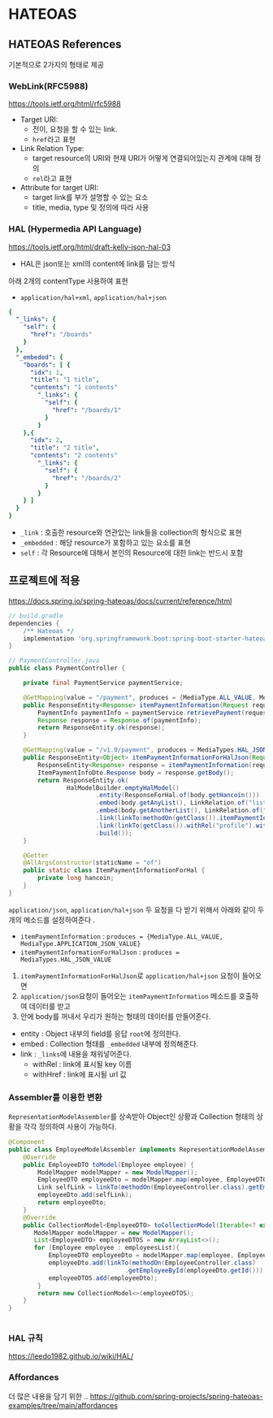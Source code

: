# HATEOAS

## HATEOAS References

기본적으로 2가지의 형태로 제공
### WebLink(RFC5988)
https://tools.ietf.org/html/rfc5988
- Target URI:
  - 전이, 요청을 할 수 있는 link.
  - `href`라고 표현
- Link Relation Type:
  - target resource의 URI와 현재 URI가 어떻게 연결되어있는지 관계에 대해 정의
  - `rel`라고 표현
- Attribute for target URI:
  - target link를 부가 설명할 수 있는 요소
  - title, media, type 및 정의에 따라 사용

### HAL (Hypermedia API Language)
https://tools.ietf.org/html/draft-kelly-json-hal-03
- HAL은 json또는 xml의 content에 link를 담는 방식

아래 2개의 contentType 사용하여 표현
- `application/hal+xml`, `application/hal+json`
```yaml
{
  "_links": {
    "self": {
      "href": "/boards"
    }
  },
  "_embeded": {
    "boards": [ {
      "idx": 1,
      "title": "1 title",
      "contents": "1 contents"
        "_links": {
          "self": {
            "href": "/boards/1"
          }
        }
    },{
      "idx": 2,
      "title": "2 title",
      "contents": "2 contents"
        "_links": {
          "self": {
            "href": "/boards/2"
          }
        }
    } ]
  }
}
```

- `_link` : 호출한 resource와 연관있는 link들을 collection의 형식으로 표현
- `_embedded` : 해당 resource가 포함하고 있는 요소를 표현
- `self` : 각 Resource에 대해서 본인의 Resource에 대한 link는 반드시 포함



## 프로젝트에 적용
https://docs.spring.io/spring-hateoas/docs/current/reference/html

``` groovy
// build.gradle
dependencies {
    /** Hateoas */
    implementation 'org.springframework.boot:spring-boot-starter-hateoas'
}
```

``` java 
// PaymentController.java
public class PaymentController {

    private final PaymentService paymentService;

    @GetMapping(value = "/payment", produces = {MediaType.ALL_VALUE, MediaType.APPLICATION_JSON_VALUE})
    public ResponseEntity<Response> itemPaymentInformation(Request request) {
        PaymentInfo paymentInfo = paymentService.retrievePayment(request.getCode());
        Response response = Response.of(paymentInfo);
        return ResponseEntity.ok(response);
    }

    @GetMapping(value = "/v1.0/payment", produces = MediaTypes.HAL_JSON_VALUE)
    public ResponseEntity<Object> itemPaymentInformationForHalJson(Request request) {
        ResponseEntity<Response> response = itemPaymentInformation(request);
        ItemPaymentInfoDto.Response body = response.getBody();
        return ResponseEntity.ok(
                HalModelBuilder.emptyHalModel()
                        .entity(ResponseForHal.of(body.getHancoin()))
                        .embed(body.getAnyList(), LinkRelation.of("list"))
                        .embed(body.getAnotherList(), LinkRelation.of("anotherList"))
                        .link(linkTo(methodOn(getClass()).itemPaymentInformation(null)).withSelfRel())
                        .link(linkTo(getClass()).withRel("profile").withHref("http://domain/v1.0/docs/index.html"))
                        .build());
    }

    @Getter
    @AllArgsConstructor(staticName = "of")
    public static class ItemPaymentInformationForHal {
        private long hancoin;
    }
}
```

`application/json`, `application/hal+json` 두 요청을 다 받기 위해서 아래와 같이 두개의 메소드를 설정하여준다 .
- `itemPaymentInformation` : `produces = {MediaType.ALL_VALUE, MediaType.APPLICATION_JSON_VALUE}`
- `itemPaymentInformationForHalJson` : `produces = MediaTypes.HAL_JSON_VALUE`
1. `itemPaymentInformationForHalJson`로  `application/hal+json` 요청이 들어오면
2.  `application/json`요청이 들어오는 `itemPaymentInformation` 메소드를 호출하여 데이터를 받고
3.  안에 body를 꺼내서 우리가 원하는 형태의 데이터를 만들어준다.
  - entity : Object 내부의 field를 응답 `root`에 정의한다.
  - embed : Collection 형태를 `_embedded` 내부에 정의해준다.
  - link : `_links`에 내용을 채워넣어준다.
    - withRel : link에 표시될 key 이름
    - withHref : link에 표시될 url 값


### Assembler를 이용한 변환
`RepresentationModelAssembler`를 상속받아 Object인 상황과 Collection 형태의 상황을 각각 정의하여 사용이 가능하다.
``` java
@Component
public class EmployeeModelAssembler implements RepresentationModelAssembler<Employee, EmployeeDTO> {
    @Override
    public EmployeeDTO toModel(Employee employee) {
        ModelMapper modelMapper = new ModelMapper();
        EmployeeDTO employeeDto = modelMapper.map(employee, EmployeeDTO.class);
        Link selfLink = linkTo(methodOn(EmployeeController.class).getEmployeeById(employee.getId())).withSelfRel();
        employeeDto.add(selfLink);
        return employeeDto;
    }
    @Override
    public CollectionModel<EmployeeDTO> toCollectionModel(Iterable<? extends Employee> employeesList) {
       ModelMapper modelMapper = new ModelMapper();
       List<EmployeeDTO> employeeDTOS = new ArrayList<>();
       for (Employee employee : employeesList){
           EmployeeDTO employeeDto = modelMapper.map(employee, EmployeeDTO.class);
           employeeDto.add(linkTo(methodOn(EmployeeController.class)
                                .getEmployeeById(employeeDto.getId())).withSelfRel());
           employeeDTOS.add(employeeDto);
        }
        return new CollectionModel<>(employeeDTOS);
    }
}
 
```

### HAL 규칙
https://leedo1982.github.io/wiki/HAL/

### Affordances
더 많은 내용을 담기 위한 ..
https://github.com/spring-projects/spring-hateoas-examples/tree/main/affordances
